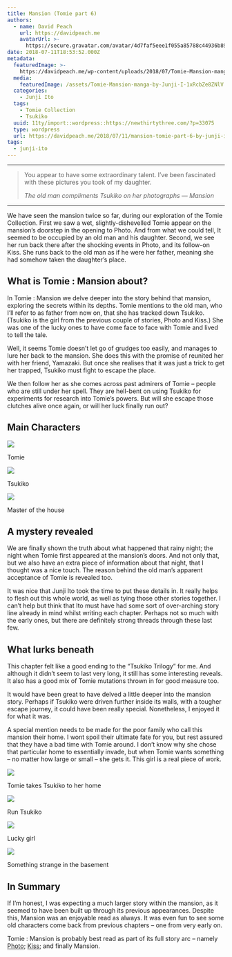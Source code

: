 ```yaml
---
title: Mansion (Tomie part 6)
authors:
  - name: David Peach
    url: https://davidpeach.me
    avatarUrl: >-
      https://secure.gravatar.com/avatar/4d7faf5eee1f055a85788c44936b8995eaab6dfb004e7854ec747ccb272e91ee?s=96&d=mm&r=g
date: 2018-07-11T18:53:52.000Z
metadata:
  featuredImage: >-
    https://davidpeach.me/wp-content/uploads/2018/07/Tomie-Mansion-manga-by-Junji-Ito.webp
  media:
    featuredImage: /assets/Tomie-Mansion-manga-by-Junji-I-1xRcbZe8ZNlV.webp
  categories:
    - Junji Ito
  tags:
    - Tomie Collection
    - Tsukiko
  uuid: 11ty/import::wordpress::https://newthirtythree.com/?p=33075
  type: wordpress
  url: https://davidpeach.me/2018/07/11/mansion-tomie-part-6-by-junji-ito/
tags:
  - junji-ito
---
```

* * *

> You appear to have some extraordinary talent. I’ve been fascinated with these pictures you took of my daughter.
> 
> <cite>The old man compliments Tsukiko on her photographs — Mansion</cite>

* * *

We have seen the mansion twice so far, during our exploration of the Tomie Collection. First we saw a wet, slightly-dishevelled Tomie appear on the mansion’s doorstep in the opening to Photo. And from what we could tell, It seemed to be occupied by an old man and his daughter. Second, we see her run back there after the shocking events in Photo, and its follow-on Kiss. She runs back to the old man as if he were her father, meaning she had somehow taken the daughter’s place.

## What is Tomie : Mansion about?

In Tomie : Mansion we delve deeper into the story behind that mansion, exploring the secrets within its depths. Tomie mentions to the old man, who I’ll refer to as father from now on, that she has tracked down Tsukiko. (Tsukiko is the girl from the previous couple of stories, Photo and Kiss.) She was one of the lucky ones to have come face to face with Tomie and lived to tell the tale.

Well, it seems Tomie doesn’t let go of grudges too easily, and manages to lure her back to the mansion. She does this with the promise of reunited her with her friend, Yamazaki. But once she realises that it was just a trick to get her trapped, Tsukiko must fight to escape the place.

We then follow her as she comes across past admirers of Tomie – people who are still under her spell. They are hell-bent on using Tsukiko for experiments for research into Tomie’s powers. But will she escape those clutches alive once again, or will her luck finally run out?

## Main Characters

[![](/assets/Tomie-4-150x150-o5pGmjLhoXcu.jpg)](/assets/Tomie-4-150x150-o5pGmjLhoXcu.jpg)

Tomie

[![](/assets/Tsukiko-1-150x150-AbrrT8clxaYf.jpg)](/assets/Tsukiko-1-150x150-AbrrT8clxaYf.jpg)

Tsukiko

[![](/assets/Master-of-the-house-150x150-dcx6ztnvGi1x.jpg)](/assets/Master-of-the-house-150x150-dcx6ztnvGi1x.jpg)

Master of the house

## A mystery revealed

We are finally shown the truth about what happened that rainy night; the night when Tomie first appeared at the mansion’s doors. And not only that, but we also have an extra piece of information about that night, that I thought was a nice touch. The reason behind the old man’s apparent acceptance of Tomie is revealed too.

It was nice that Junji Ito took the time to put these details in. It really helps to flesh out this whole world, as well as tying those other stories together. I can’t help but think that Ito must have had some sort of over-arching story line already in mind whilst writing each chapter. Perhaps not so much with the early ones, but there are definitely strong threads through these last few.

## What lurks beneath

This chapter felt like a good ending to the “Tsukiko Trilogy” for me. And although it didn’t seem to last very long, it still has some interesting reveals. It also has a good mix of Tomie mutations thrown in for good measure too.

It would have been great to have delved a little deeper into the mansion story. Perhaps if Tsukiko were driven further inside its walls, with a tougher escape journey, it could have been really special. Nonetheless, I enjoyed it for what it was.

A special mention needs to be made for the poor family who call this mansion their home. I wont spoil their ultimate fate for you, but rest assured that they have a bad time with Tomie around. I don’t know why she chose that particular home to essentially invade, but when Tomie wants something – no matter how large or small – she gets it. This girl is a real piece of work.

[![](/assets/Tomie-takes-Tsukiko-to-her-hom-5KdGX2fHLjGP.jpg)](/assets/Tomie-takes-Tsukiko-to-her-hom-5KdGX2fHLjGP.jpg)

Tomie takes Tsukiko to her home

[![](/assets/Run-Tsukiko-373x600-CTSmMRMGmX5C.jpg)](/assets/Run-Tsukiko-373x600-CTSmMRMGmX5C.jpg)

Run Tsukiko

[![](/assets/Lucky-girl-318x600-sMEP4EmAXq0r.jpg)](/assets/Lucky-girl-318x600-sMEP4EmAXq0r.jpg)

Lucky girl

[![](/assets/Something-strange-in-the-basem-CFGLPDBwqnT6.jpg)](/assets/Something-strange-in-the-basem-CFGLPDBwqnT6.jpg)

Something strange in the basement

## In Summary

If I’m honest, I was expecting a much larger story within the mansion, as it seemed to have been built up through its previous appearances. Despite this, Mansion was an enjoyable read as always. It was even fun to see some old characters come back from previous chapters – one from very early on.

Tomie : Mansion is probably best read as part of its full story arc – namely [Photo](https://davidpeach.me/photo-tomie-part-4/); [Kiss](https://davidpeach.me/kiss-tomie-part-5/); and finally Mansion.